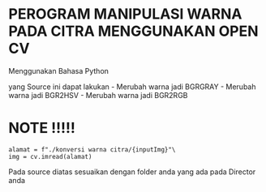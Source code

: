 # PEROGRAM MANIPULASI WARNA PADA CITRA MENGGUNAKAN OPEN CV 
Menggunakan Bahasa Python


yang Source ini dapat lakukan 
    - Merubah warna jadi BGRGRAY 
    - Merubah warna jadi BGR2HSV
    - Merubah warna jadi BGR2RGB



# NOTE !!!!!
    
    alamat = f"./konversi warna citra/{inputImg}"\
    img = cv.imread(alamat)

Pada source diatas sesuaikan dengan folder anda yang ada pada Director anda 

